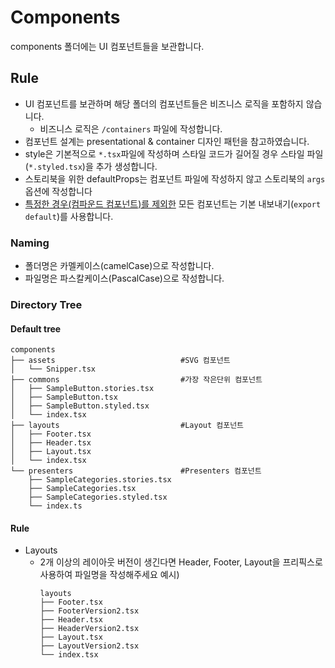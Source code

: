 # Components

components 폴더에는 UI 컴포넌트들을 보관합니다.

## Rule

- UI 컴포넌트를 보관하며 해당 폴더의 컴포넌트들은 비즈니스 로직을 포함하지 않습니다.
  - 비즈니스 로직은 `/containers` 파일에 작성합니다.
- 컴포넌트 설계는 presentational & container 디자인 패턴을 참고하였습니다.
- style은 기본적으로 `*.tsx`파일에 작성하며 스타일 코드가 길어질 경우 스타일 파일(`*.styled.tsx`)을 추가 생성합니다.
- 스토리북을 위한 defaultProps는 컴포넌트 파일에 작성하지 않고 스토리북의 `args` 옵션에 작성합니다
- <ins>특정한 경우(컴파운드 컴포넌트)를 제외한</ins> 모든 컴포넌트는 기본 내보내기(`export default`)를 사용합니다.

### Naming

- 폴더명은 카멜케이스(camelCase)으로 작성합니다.
- 파일명은 파스칼케이스(PascalCase)으로 작성합니다.

### Directory Tree

#### Default tree

```shell
components
├── assets                            #SVG 컴포넌트
│   └── Snipper.tsx
├── commons                           #가장 작은단위 컴포넌트
│   ├── SampleButton.stories.tsx
│   ├── SampleButton.tsx
│   ├── SampleButton.styled.tsx
│   └── index.tsx
├── layouts                           #Layout 컴포넌트
│   ├── Footer.tsx
│   ├── Header.tsx
│   ├── Layout.tsx
│   └── index.tsx
└── presenters                        #Presenters 컴포넌트
    ├── SampleCategories.stories.tsx
    ├── SampleCategories.tsx
    ├── SampleCategories.styled.tsx
    └── index.ts
```

#### Rule

- Layouts
  - 2개 이상의 레이아웃 버전이 생긴다면 Header, Footer, Layout을 프리픽스로 사용하여 파일명을 작성해주세요
    예시)
    ```shell
    layouts
    ├── Footer.tsx
    ├── FooterVersion2.tsx
    ├── Header.tsx
    ├── HeaderVersion2.tsx
    ├── Layout.tsx
    ├── LayoutVersion2.tsx
    └── index.tsx
    ```
